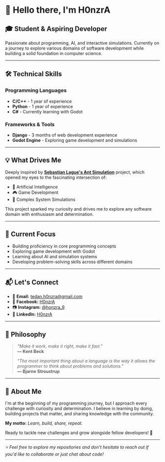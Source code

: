 # 👋 Hello there, I'm H0nzrA

## 🎓 Student & Aspiring Developer

Passionate about programming, AI, and interactive simulations. Currently on a journey to explore various domains of software development while building a solid foundation in computer science.

---

## 🛠️ Technical Skills

### Programming Languages

- **C/C++** - 1 year of experience
- **Python** - 1 year of experience  
- **C#** - Currently learning with Godot

### Frameworks & Tools

- **Django** - 3 months of web development experience
- **Godot Engine** - Exploring game development and simulations

---

## 💡 What Drives Me

Deeply inspired by **[Sebastian Lague's Ant Simulation](https://github.com/SebLague/Ant-Simulation.git)** project, which opened my eyes to the fascinating intersection of:

- 🤖 Artificial Intelligence
- 🎮 Game Development
- 🔬 Complex System Simulations

This project sparked my curiosity and drives me to explore any software domain with enthusiasm and determination.

---

## 🎯 Current Focus

- Building proficiency in core programming concepts
- Exploring game development with Godot
- Learning about AI and simulation systems
- Developing problem-solving skills across different domains

---

## 📬 Let's Connect

- 📧 **Email:** [tedan.h0nzra@gmail.com](mailto:tedan.h0nzra@gmail.com)
- 👤 **Facebook:** [H0nzrA](https://web.facebook.com/H0nzrA)
- 📷 **Instagram:** [@honzra_9](https://www.instagram.com/honzra_9)
- 💼 **LinkedIn:** [H0nzrA](https://www.linkedin.com/in/teddy-andrianina-09-h0nzra)

---

## 💭 Philosophy

> *"Make it work, make it right, make it fast."*  
> **— Kent Beck**
>
> *"The most important thing about a language is the way it allows the programmer to think about problems and solutions."*  
> **— Bjarne Stroustrup**

---

## 🚀 About Me

I'm at the beginning of my programming journey, but I approach every challenge with curiosity and determination. I believe in learning by doing, building projects that matter, and sharing knowledge with the community.

**My motto:** *Learn, build, share, repeat.*

Ready to tackle new challenges and grow alongside fellow developers! 🌱

---

*⭐ Feel free to explore my repositories and don't hesitate to reach out if you'd like to collaborate or just chat about code!*
